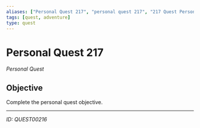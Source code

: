 ```yaml
---
aliases: ["Personal Quest 217", "personal quest 217", "217 Quest Personal"]
tags: [quest, adventure]
type: quest
---
```


# Personal Quest 217

*Personal Quest*

## Objective
Complete the personal quest objective.

---
*ID: QUEST00216*